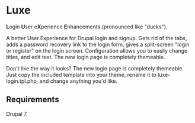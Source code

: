 Luxe
====

**L**ogin **U**ser e**X**perience **E**nhancements (pronounced like "ducks").

A better User Experience for Drupal login and signup. Gets rid of the tabs, adds a password recovery 
link to the login form, gives a split-screen "login or register" on the login screen. Configuration 
allows you to easily change titles, and edit text. The new login page is completely themeable.

Don't like the way it looks? The new login page is completely themeable. 
Just copy the included template into your theme,
rename it to luxe-login.tpl.php, and change anything you'd like.

Requirements
------------

Drupal 7.

